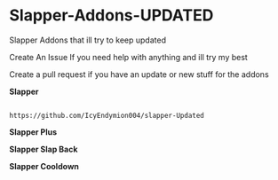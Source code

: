 # Slapper-Addons-UPDATED
Slapper Addons that ill try to keep updated

Create An Issue If you need help with anything and ill try my best

Create a pull request if you have an update or new stuff for the addons

**Slapper**
```

https://github.com/IcyEndymion004/slapper-Updated

```

**Slapper Plus**



**Slapper Slap Back**



**Slapper Cooldown**


